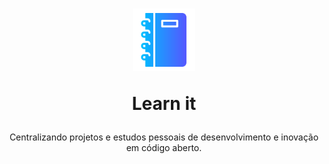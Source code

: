 <h1 align="center">
  <img 
    src=".\assets\caderno-de-desenho.png"
    width="100" height="100"
  />
<p>Learn it</p>
</h1>
<p align="center">
Centralizando projetos e estudos pessoais de desenvolvimento e inovação em código aberto.
</p>
  